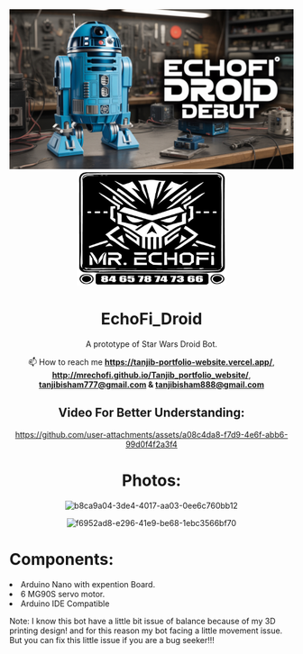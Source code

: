 <div align="center">
    <img src="https://github.com/MrEchoFi/EchoFi_Droid/blob/main/EchoFi_Droid_Prototype_Showcase_28ef0f6a-6611-4169-8e7e-8986bfd01ec6.jpg?raw=true" alt="gif" width="730" height="auto" />

</div>

<div align="center">
  <img src="https://github.com/MrEchoFi/MrEchoFi/raw/4274f537dec313ac7dde4403fe0fae24259beade/Mr.EchoFi-New-Logo-with-ASCII.jpg" alt="logo" width="265" height="auto" />
  <h1>EchoFi_Droid</h1>
   
  <p>
    A prototype of Star Wars Droid Bot.
  </p>


  📫 How to reach me **https://tanjib-portfolio-website.vercel.app/**,  **http://mrechofi.github.io/Tanjib_portfolio_website/**, **tanjibisham777@gmail.com & tanjibisham888@gmail.com**
## Video For Better Understanding:
    


https://github.com/user-attachments/assets/a08c4da8-f7d9-4e6f-abb6-99d0f4f2a3f4


# Photos: 

![b8ca9a04-3de4-4017-aa03-0ee6c760bb12](https://github.com/user-attachments/assets/5b18ab78-89d6-4777-a97a-355679f470d3)


![f6952ad8-e296-41e9-be68-1ebc3566bf70](https://github.com/user-attachments/assets/be2ce7b2-2d8d-4e83-823e-0899a852ccfa)

</div>

# Components:
<li> Arduino Nano with expention Board.</li>
<li> 6 MG90S servo motor.</li>
<li> Arduino IDE Compatible</li>

Note: I know this bot have a little bit issue of balance because of my 3D printing design! and for this reason my bot facing a little movement issue.
But you can fix this little issue if you are a bug seeker!!!
